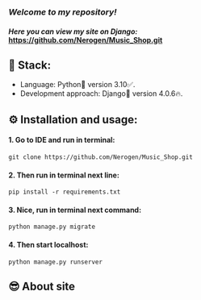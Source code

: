 ### _Welcome to my repository!_
#### _Here you can view my site on Django:_ https://github.com/Nerogen/Music_Shop.git
## 🎸 Stack:
- Language: Python🐍 version 3.10✅.
- Development approach: Django🔨 version 4.0.6🔥.
## ⚙ Installation and usage:
#### 1. Go to IDE and run in terminal:
    git clone https://github.com/Nerogen/Music_Shop.git
#### 2. Then run in terminal next line:
    pip install -r requirements.txt
#### 3. Nice, run in terminal next command:
    python manage.py migrate 
#### 4. Then start localhost:
    python manage.py runserver
## 😎 About site
